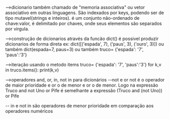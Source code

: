-->dicionario
também chamado de "memoria associativa" ou vetor associativo em outras linguagens. São indexados por keys, 
podendo ser de tipo mutavel(strings e inteiros). é um conjunto não-ordenado de chave:valor, é delimitado por chaves, 
onde seus elementos são separados por virgula.

-->construção de dicionarios
através da funcão dict() é possivel produzir dicionarios de forma direta
ex: dict([('espada', 7), ('paus', 3), ('ouro', 3)])
ou também 
dict(espada=7, paus=3)
ou também 
truco= {'espada': '7', 'paus':'3'}

-->iteração
usando o metodo items
truco= {'espada': '7', 'paus':'3'}
for k,v in truco.items():
	print(k,v)

-->operadores and, or, in, not in para dicionários
--not e or
not é o operador de maior prioridade e or o de menor e or o de menor.
Logo na expressão Truco and not Uno or Pife é semelhante a expressão (Truco and (not Uno)) or Pife

-- in e not in
são operadores de menor prioridade em comparação aos operadores numéricos
